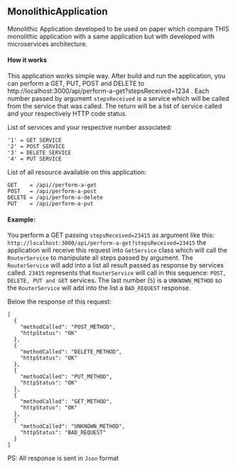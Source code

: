 ## MonolithicApplication
Monolithic Application developed to be used on paper which compare THIS monolithic application with a same application but with developed with microservices architecture.

#### How it works
This application works simple way.
After build and run the application, you can perform a GET, PUT, POST and DELETE to http://localhost:3000/api/perform-a-get?stepsReceived=1234 .
Each number passed by argument `stepsReceived` is a service which will be called from the service that was called. The return will be a list of service called and your respectively HTTP code status.

List of services and your respective number associated:

```
'1' = GET SERVICE
'2' = POST SERVICE
'3' = DELETE SERVICE
'4' = PUT SERVICE
```

List of all resource available on this application:

 ```
 GET    = /api//perform-a-get
 POST   = /api/perform-a-post
 DELETE = /api/perform-a-delete
 PUT    = /api/perform-a-put
 ```

#### Example:

You perform a GET passing `stepsReceived=23415` as argument like this: `http://localhost:3000/api/perform-a-get?stepsReceived=23415` the application will receive this request into `GetService` class which will call the `RouterService` to manipulate all steps passed by argument. The `RouterService` will add into a list all result passed as response by services called. `23415` represents that `RouterService` will call in this sequence: `POST, DELETE, PUT and GET` services. The last number (`5`) is a `UNKNOWN_METHOD` so the `RouterService` will add into the list a `BAD_REQUEST` response.

Below the response of this request:

```
[
  {
    "methodCalled": "POST_METHOD",
    "httpStatus": "OK"
  },
  {
    "methodCalled": "DELETE_METHOD",
    "httpStatus": "OK"
  },
  {
    "methodCalled": "PUT_METHOD",
    "httpStatus": "OK"
  },
  {
    "methodCalled": "GET_METHOD",
    "httpStatus": "OK"
  },
  {
    "methodCalled": "UNKNOWN_METHOD",
    "httpStatus": "BAD_REQUEST"
  }
]
```

PS: All response is sent in `Json` format

